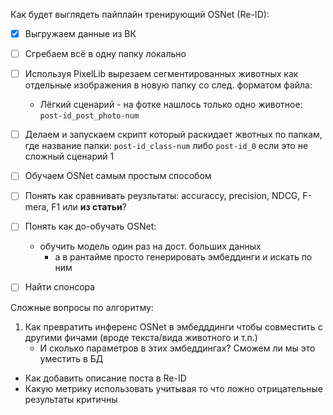 Как будет выглядеть пайплайн тренирующий OSNet (Re-ID):
- [x] Выгружаем данные из ВК
- [ ] Сгребаем всё в одну папку локально
- [ ] Используя PixelLib вырезаем сегментированных животных как отдельные изображения в новую папку со след. форматом файла:
	- Лёгкий сценарий - на фотке нашлось только одно животное: `post-id_post_photo-num`
- [ ] Делаем и запускаем скрипт который раскидает жвотных по папкам, где название папки: `post-id_class-num` либо `post-id_0` если это не сложный сценарий 1
- [ ] Обучаем OSNet самым простым способом
- [ ] Понять как сравнивать реузльтаты: accuraccy, precision, NDCG, F-mera, F1 или **из статьи**?
- [ ] Понять как до-обучать OSNet:
	- обучить модель один раз на дост. больших данных
 		- а в рантайме просто генерировать эмбеддинги и искать по ним

- [ ] Найти спонсора

Сложные вопросы по алгоритму:
1. Как превратить инференс OSNet в эмбедддинги чтобы совместить с другими фичами (вроде текста/вида животного и т.п.)
	- И сколько параметров в этих эмбеддингах? Сможем ли мы это уместить в БД
- Как добавить описание поста в Re-ID
- Какую метрику использовать учитывая то что ложно отрицательные результаты критичны
